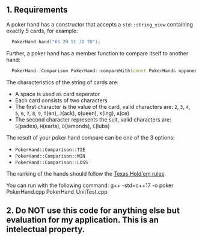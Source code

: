 ## 1. Requirements

A poker hand has a constructor that accepts a `std::string_view` containing 
exactly 5 cards, for example: 

```cpp
  PokerHand hand("KS 2H 5C JD TD");
```

Further, a poker hand has a member function to compare itself to another hand:

```cpp
  PokerHand::Comparison PokerHand::compareWith(const PokerHand& opponent);
```

The characteristics of the string of cards are:

  * A space is used as card seperator
  * Each card consists of two characters
  * The first character is the value of the card, valid characters are: `2`,
    `3`, `4`, `5`, `6`, `7`, `8`, `9`, `T`(en), `J`(ack), `Q`(ueen), `K`(ing),
    `A`(ce)
  * The second character represents the suit, valid characters are: `S`(pades),
    `H`(earts), `D`(iamonds), `C`(lubs)

The result of your poker hand compare can be one of the 3 options:

  * `PokerHand::Comparison::TIE`
  * `PokerHand::Comparison::WIN`
  * `PokerHand::Comparison::LOSS`

The ranking of the hands should follow the [Texas Hold'em rules](https://en.wikipedia.org/wiki/List_of_poker_hands).

You can run with the following command:
g++ -std=c++17 -o poker PokerHand.cpp PokerHand_UnitTest.cpp

## 2. Do NOT use this code for anything else but evaluation for my application. This is an intelectual property.
